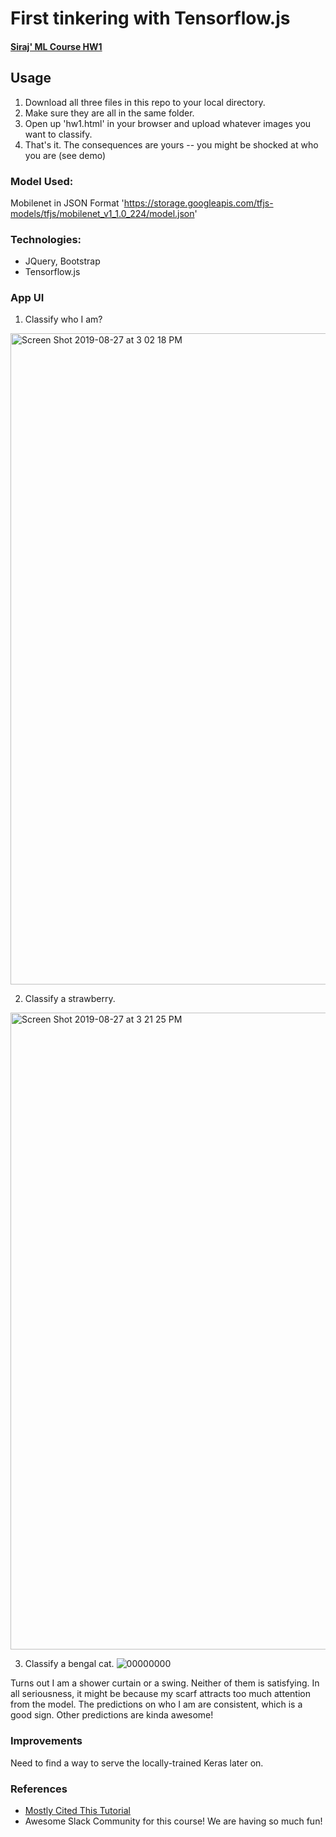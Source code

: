# First tinkering with Tensorflow.js
#### [Siraj' ML Course HW1](https://www.machinelearningcourse.io/courses/take/make-money)

## Usage

1. Download all three files in this repo to your local directory.
2. Make sure they are all in the same folder.
3. Open up 'hw1.html' in your browser and upload whatever images you want to classify.
4. That's it. The consequences are yours -- you might be shocked at who you are (see demo)


### Model Used:
Mobilenet in JSON Format
'https://storage.googleapis.com/tfjs-models/tfjs/mobilenet_v1_1.0_224/model.json'

### Technologies:

* JQuery, Bootstrap
* Tensorflow.js

### App UI 

1. Classify who I am?

<img width="1042" alt="Screen Shot 2019-08-27 at 3 02 18 PM" src="https://user-images.githubusercontent.com/43501958/63811670-ff1d9580-c8dc-11e9-8d2d-12930e706bc7.png">

2. Classify a strawberry.
<img width="1019" alt="Screen Shot 2019-08-27 at 3 21 25 PM" src="https://user-images.githubusercontent.com/43501958/63812174-66881500-c8de-11e9-8cc5-4ae35ac90ead.png">


3. Classify a bengal cat.
![00000000](https://user-images.githubusercontent.com/43501958/63812558-9b489c00-c8df-11e9-886f-41b07ed7b607.jpg)



Turns out I am a shower curtain or a swing. Neither of them is satisfying. In all seriousness, it might be because my scarf attracts too much attention from the model. The predictions on who I am are consistent, which is a good sign. Other predictions are kinda awesome!

### Improvements

Need to find a way to serve the locally-trained Keras later on.

### References

* [Mostly Cited This Tutorial](https://www.youtube.com/watch?v=EoYfa6mYOG4)
* Awesome Slack Community for this course! We are having so much fun!




